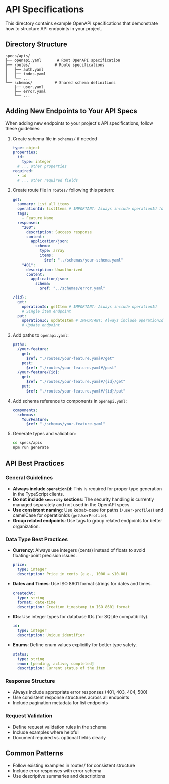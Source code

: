 # API Specifications

This directory contains example OpenAPI specifications that demonstrate how to structure API endpoints in your project.

## Directory Structure

```
specs/apis/
├── openapi.yaml       # Root OpenAPI specification
├── routes/           # Route specifications
│   ├── auth.yaml
│   ├── todos.yaml
│   └── ...
└── schemas/          # Shared schema definitions
    ├── user.yaml
    ├── error.yaml
    └── ...
```

## Adding New Endpoints to Your API Specs

When adding new endpoints to your project's API specifications, follow these guidelines:

1. Create schema file in `schemas/` if needed

   ```yaml
   type: object
   properties:
     id:
       type: integer
     # ... other properties
   required:
     - id
     # ... other required fields
   ```

2. Create route file in `routes/` following this pattern:

   ```yaml
   get:
     summary: List all items
     operationId: listItems # IMPORTANT: Always include operationId for type generation
     tags:
       - Feature Name
     responses:
       "200":
         description: Success response
         content:
           application/json:
             schema:
               type: array
               items:
                 $ref: "../schemas/your-schema.yaml"
       "401":
         description: Unauthorized
         content:
           application/json:
             schema:
               $ref: "../schemas/error.yaml"

   /{id}:
     get:
       operationId: getItem # IMPORTANT: Always include operationId
       # Single item endpoint
     put:
       operationId: updateItem # IMPORTANT: Always include operationId
       # Update endpoint
   ```

3. Add paths to `openapi.yaml`:

   ```yaml
   paths:
     /your-feature:
       get:
         $ref: "./routes/your-feature.yaml#/get"
       post:
         $ref: "./routes/your-feature.yaml#/post"
     /your-feature/{id}:
       get:
         $ref: "./routes/your-feature.yaml#/{id}/get"
       put:
         $ref: "./routes/your-feature.yaml#/{id}/put"
   ```

4. Add schema reference to components in `openapi.yaml`:

   ```yaml
   components:
     schemas:
       YourFeature:
         $ref: "./schemas/your-feature.yaml"
   ```

5. Generate types and validation:
   ```bash
   cd specs/apis
   npm run generate
   ```

## API Best Practices

### General Guidelines

- **Always include `operationId`**: This is required for proper type generation in the TypeScript clients.
- **Do not include `security` sections**: The security handling is currently managed separately and not used in the OpenAPI specs.
- **Use consistent naming**: Use kebab-case for paths (`/user-profiles`) and camelCase for operationIds (`getUserProfile`).
- **Group related endpoints**: Use tags to group related endpoints for better organization.

### Data Type Best Practices

- **Currency**: Always use integers (cents) instead of floats to avoid floating-point precision issues.

  ```yaml
  price:
    type: integer
    description: Price in cents (e.g., 1000 = $10.00)
  ```

- **Dates and Times**: Use ISO 8601 format strings for dates and times.

  ```yaml
  createdAt:
    type: string
    format: date-time
    description: Creation timestamp in ISO 8601 format
  ```

- **IDs**: Use integer types for database IDs (for SQLite compatibility).

  ```yaml
  id:
    type: integer
    description: Unique identifier
  ```

- **Enums**: Define enum values explicitly for better type safety.
  ```yaml
  status:
    type: string
    enum: [pending, active, completed]
    description: Current status of the item
  ```

### Response Structure

- Always include appropriate error responses (401, 403, 404, 500)
- Use consistent response structures across all endpoints
- Include pagination metadata for list endpoints

### Request Validation

- Define request validation rules in the schema
- Include examples where helpful
- Document required vs. optional fields clearly

## Common Patterns

- Follow existing examples in routes/ for consistent structure
- Include error responses with error schema
- Use descriptive summaries and descriptions
